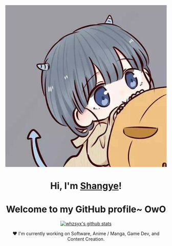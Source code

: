 <p align="center">

  <a href="#"><img src="shang.jpg" alt="whzsyx Banner"></a>

</p>



<h1 align="center">Hi, I'm <a href="#">Shangye</a>!</h1>

<h1 align="center">Welcome to my GitHub profile~ OwO</h1>


<p align="center">
  <a href="https://github.com/whzsyx"><img src="https://github-readme-stats.vercel.app/api?username=edisonlee55&hide_border=true&show_icons=true" alt="whzsyx's github stats"></a>
</p>
<p align="center">❤ I'm currently working on Software, Anime / Manga, Game Dev, and Content Creation.</p>
<!--
**whzsyx/whzsyx** is a ✨ _special_ ✨ repository because its `README.md` (this file) appears on your GitHub profile.

Here are some ideas to get you started:

- 🔭 I’m currently working on ...
- 🌱 I’m currently learning ...
- 👯 I’m looking to collaborate on ...
- 🤔 I’m looking for help with ...
- 💬 Ask me about ...
- 📫 How to reach me: ...
- 😄 Pronouns: ...
- ⚡ Fun fact: ...
-->
